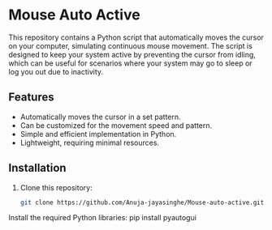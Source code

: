 # Mouse Auto Active

This repository contains a Python script that automatically moves the cursor on your computer, simulating continuous mouse movement. The script is designed to keep your system active by preventing the cursor from idling, which can be useful for scenarios where your system may go to sleep or log you out due to inactivity.

## Features

- Automatically moves the cursor in a set pattern.
- Can be customized for the movement speed and pattern.
- Simple and efficient implementation in Python.
- Lightweight, requiring minimal resources.

## Installation

1. Clone this repository:

   ```bash
   git clone https://github.com/Anuja-jayasinghe/Mouse-auto-active.git


Install the required Python libraries:
pip install pyautogui

